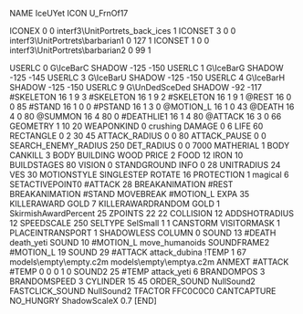 NAME IceUYet
ICON U_FrnOf17

ICONEX 0 0 interf3\UnitPortrets\_back_ices 1
ICONSET 3 0 0 interf3\UnitPortrets\barbarian1 0 127 1
ICONSET 1 0 0 interf3\UnitPortrets\barbarian2 0 99 1

USERLC 0 G\IceBarC SHADOW -125 -150
USERLC 1 G\IceBarG SHADOW -125 -145
USERLC 3 G\IceBarU SHADOW -125 -150
USERLC 4 G\IceBarH SHADOW -125 -150
USERLC 			9 G\UnDedSceDed SHADOW -92 -117
#SKELETON               16 1 9 3
#SKELETON               16 1 9 2
#SKELETON               16 1 9 1
@REST      		16 0 0 85 
#STAND     		16 1 0 0
#PSTAND    		16 1 3 0
@MOTION_L  		16 1 0 43
@DEATH     		16 4 0 80
@SUMMON     		16 4 80 0 
#DEATHLIE1 		16 1 4 80
@ATTACK   		16 3 0 66
GEOMETRY 		1 10 20
WEAPONKIND 		0 crushing 
DAMAGE   		0 6
LIFE     		60
RECTANGLE 		0 2 30 45
ATTACK_RADIUS 		0 0 80
ATTACK_PAUSE 		0 0
SEARCH_ENEMY_RADIUS 	250
DET_RADIUS 		0 0 7000
MATHERIAL 		1 BODY
CANKILL 3 BODY BUILDING WOOD 
PRICE 			2 FOOD 12 IRON 10
BUILDSTAGES 		80
VISION 			0
STANDGROUND
INFO 			0 28
UNITRADIUS 		24
VES 			30
MOTIONSTYLE 		SINGLESTEP
ROTATE 			16
PROTECTION 		1 magical 6
SETACTIVEPOINT0 	#ATTACK 28 
BREAKANIMATION 		#REST
BREAKANIMATION 		#STAND
MOVEBREAK 		#MOTION_L
EXPA 			35
KILLERAWARD             GOLD 7
KILLERAWARDRANDOM       GOLD 1
SkirmishAwardPercent 25
ZPOINTS 		22 22
COLLISION 		12
ADDSHOTRADIUS 12
SPEEDSCALE              250
SELTYPE SelSmall 1 1
CANSTORM
VISITORMASK 1
PLACEINTRANSPORT 1
SHADOWLESS
COLUMN 0
SOUND 13 #DEATH death_yeti
SOUND 10 #MOTION_L move_humanoids
SOUNDFRAME2 #MOTION_L 19
SOUND 29 #ATTACK attack_dubina
!TEMP  1 67 models\empty\empty.c2m models\empty\emptya.c2m
ANMEXT #ATTACK #TEMP 0 0 0 1 0
SOUND2 25 #TEMP attack_yeti 6
BRANDOMPOS 3
BRANDOMSPEED 3
CYLINDER 15 45
ORDER_SOUND NullSound2
FASTCLICK_SOUND NullSound2
TFACTOR FFC0C0C0
CANTCAPTURE
NO_HUNGRY
ShadowScaleX 0.7
[END]
